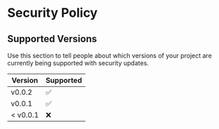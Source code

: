 # Security Policy

## Supported Versions

Use this section to tell people about which versions of your project are
currently being supported with security updates.

| Version | Supported          |
| ------- | ------------------ |
| v0.0.2  | :white_check_mark: |
| v0.0.1  | :white_check_mark: |
| < v0.0.1| :x:                |
